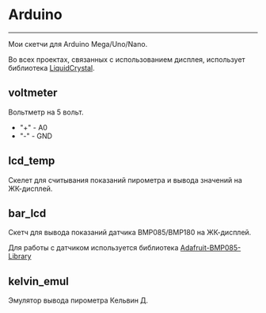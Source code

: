 # Arduino #
---
Мои скетчи для Arduino Mega/Uno/Nano.

Во всех проектах, связанных с использованием дисплея, использует библиотека [LiquidCrystal](https://bitbucket.org/fmalpartida/new-liquidcrystal/downloads). 
## voltmeter ##
Вольтметр на 5 вольт.

- "+" - A0
- "-" - GND

## lcd_temp ##
Скелет для считывания показаний пирометра и вывода значений на ЖК-дисплей.

## bar_lcd ##
Скетч для вывода показаний датчика BMP085/BMP180 на ЖК-дисплей.

Для работы с датчиком используется библиотека [Adafruit-BMP085-Library](https://github.com/adafruit/Adafruit-BMP085-Library)

## kelvin_emul ##
Эмулятор вывода пирометра Кельвин Д.

